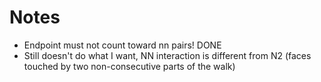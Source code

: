Notes
=====

 - Endpoint must not count toward nn pairs! DONE
 - Still doesn't do what I want, NN interaction is different from
   N2 (faces touched by two non-consecutive parts of the walk)

